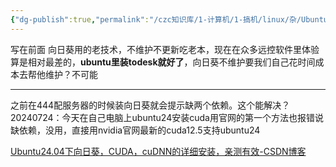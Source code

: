 ```yaml
---
{"dg-publish":true,"permalink":"/czc知识库/1-计算机/1-搞机/linux/杂/Ubuntu24.04下各种依赖的安装 向日葵，CUDA，cuDNN的详细安装，亲测有效/","dgPassFrontmatter":true,"created":"2024-07-24T17:20:49.899+08:00","updated":"2024-12-08T11:41:13.726+08:00"}
---
```


写在前面
向日葵用的老技术，不维护不更新吃老本，现在在众多远控软件里体验算是相对最差的，**ubuntu里装todesk就好了**，向日葵不维护要我们自己花时间成本去帮他维护？不可能

---

之前在444配服务器的时候装向日葵就会提示缺两个依赖。这个能解决？
20240724：今天在自己电脑上ubuntu24安装cuda用官网的第一个方法也报错说缺依赖，没用，直接用nvidia官网最新的cuda12.5支持ubuntu24


[Ubuntu24.04下向日葵，CUDA，cuDNN的详细安装，亲测有效-CSDN博客](https://blog.csdn.net/weixin_52326559/article/details/126359130)
